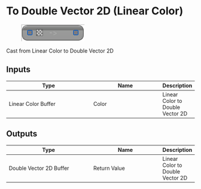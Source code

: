 # To Double Vector 2D (Linear Color)

<div align="left" data-full-width="false">

<figure><img src="To_Double_Vector_2D_(Linear_Color).png" alt=""><figcaption></figcaption></figure>

</div>

Cast from Linear Color to Double Vector 2D

## Inputs

<table>
<thead><tr><th width="250">Type</th><th width="200">Name</th><th>Description</th></tr></thead>
<tbody>
<tr><td>Linear Color Buffer</td><td>Color</td><td>Linear Color to Double Vector 2D</td></tr>
</tbody>
</table>

## Outputs

<table>
<thead><tr><th width="250">Type</th><th width="200">Name</th><th>Description</th></tr></thead>
<tbody>
<tr><td>Double Vector 2D Buffer</td><td>Return Value</td><td>Linear Color to Double Vector 2D</td></tr>
</tbody>
</table>